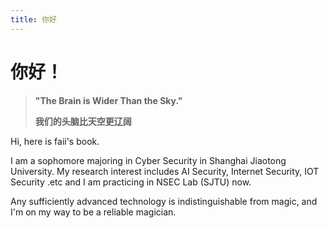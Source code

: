 ```yaml
---
title: 你好
---
```


# 你好！

>__"The Brain is Wider Than the Sky."__
>
> __我们的头脑比天空更辽阔__
   

Hi, here is faii's book. 

I am a sophomore majoring in Cyber Security in Shanghai Jiaotong University. My research interest includes AI Security, Internet Security, IOT Security .etc and I am practicing in NSEC Lab (SJTU) now.

Any sufficiently advanced technology is indistinguishable from magic, and I'm on my way to be a reliable magician.



